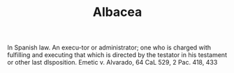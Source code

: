 ---
title: Albacea
letter: A
permalink: "/definitions/albacea.html"
body: In Spanish law. An execu-tor or administrator; one who is charged with fulfilling
  and executing that which is directed by the testator in his testament or other last
  dlsposition. Emetic v. Alvarado, 64 CaL 529, 2 Pac. 418, 433
published_at: '2018-07-07'
layout: post
---